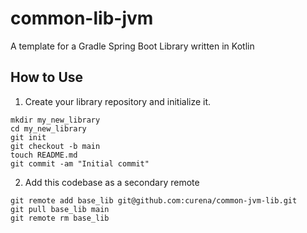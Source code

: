 # common-lib-jvm
A template for a Gradle Spring Boot Library written in Kotlin

## How to Use

1. Create your library repository and initialize it.
```shell
mkdir my_new_library
cd my_new_library
git init
git checkout -b main
touch README.md
git commit -am "Initial commit"
```
2. Add this codebase as a secondary remote
```shell
git remote add base_lib git@github.com:curena/common-jvm-lib.git
git pull base_lib main
git remote rm base_lib
``` 
